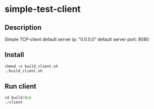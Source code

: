 # simple-test-client

## Description
Simple TCP-client
default server ip: "0.0.0.0"
default server port: 8080

## Install
```python
chmod +x build_client.sh
./build_client.sh
```

## Run client
```python
cd build/bin
./client
```
